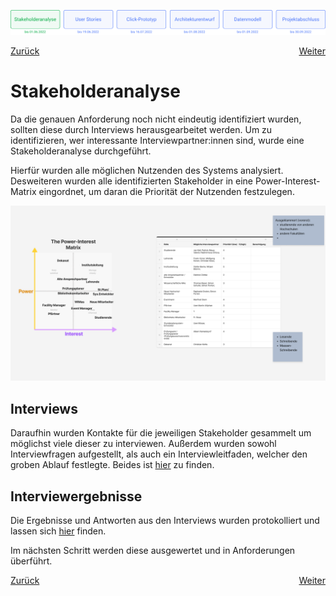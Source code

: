 ![Meilenstein 1: Stakeholderanalyse bis zum 01.06.2022](../assets/progress-01.png)

<div style="display: flex; justify-content: space-between;">
  <a href="../projektziel">Zurück</a>
  <a href="../user-stories">Weiter</a>
</div>


# Stakeholderanalyse

Da die genauen Anforderung noch nicht eindeutig identifiziert wurden, sollten diese durch Interviews herausgearbeitet werden. Um zu identifizieren, wer interessante Interviewpartner:innen sind, wurde eine Stakeholderanalyse durchgeführt.

Hierfür wurden alle möglichen Nutzenden des Systems analysiert. Desweiteren wurden alle identifizierten Stakeholder in eine Power-Interest-Matrix eingordnet, um daran die Priorität der Nutzenden festzulegen.

![Stakeholderanylse](../assets/stakeholderanalyse.png)

## Interviews

Daraufhin wurden Kontakte für die jeweiligen Stakeholder gesammelt um möglichst viele dieser zu interviewen. Außerdem wurden sowohl Interviewfragen aufgestellt, als auch ein Interviewleitfaden, welcher den groben Ablauf festlegte. Beides ist [hier](../Interviewfragen.md) zu finden.

## Interviewergebnisse

Die Ergebnisse und Antworten aus den Interviews wurden protokolliert und lassen sich [hier](../../interviews/README.md) finden.

Im nächsten Schritt werden diese ausgewertet und in Anforderungen überführt.

<div style="display: flex; justify-content: space-between;">
  <a href="../projektziel">Zurück</a>
  <a href="../user-stories">Weiter</a>
</div>

